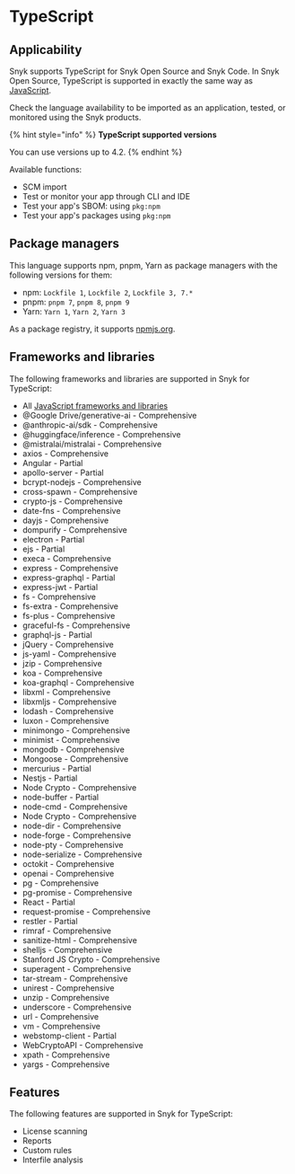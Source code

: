 # TypeScript

## Applicability

Snyk supports TypeScript for Snyk Open Source and Snyk Code. In Snyk Open Source, TypeScript is supported in exactly the same way as [JavaScript](javascript/javascript-for-open-source.md).

Check the language availability to be imported as an application, tested, or monitored using the Snyk products.&#x20;

{% hint style="info" %}
**TypeScript supported versions**

You can use versions up to 4.2.
{% endhint %}

Available functions:

* SCM import
* Test or monitor your app through CLI and IDE
* Test your app's SBOM: using `pkg:npm`&#x20;
* Test your app's packages using `pkg:npm`

## Package managers

This language supports npm, pnpm, Yarn as package managers with the following versions for them:&#x20;

* npm: `Lockfile 1`, `Lockfile 2`, `Lockfile 3, 7.*`&#x20;
* pnpm: `pnpm 7`, `pnpm 8`, `pnpm 9`&#x20;
* Yarn: `Yarn 1`, `Yarn 2`, `Yarn 3`

As a package registry, it supports [npmjs.org](https://www.npmjs.org/).

## Frameworks and libraries

The following frameworks and libraries are supported in Snyk for TypeScript:&#x20;

* All [JavaScript frameworks and libraries](javascript/#frameworks-and-libraries)
* @Google Drive/generative-ai - Comprehensive&#x20;
* @anthropic-ai/sdk - Comprehensive&#x20;
* @huggingface/inference - Comprehensive&#x20;
* @mistralai/mistralai - Comprehensive&#x20;
* axios - Comprehensive&#x20;
* Angular - Partial&#x20;
* apollo-server - Partial&#x20;
* bcrypt-nodejs - Comprehensive&#x20;
* cross-spawn - Comprehensive&#x20;
* crypto-js - Comprehensive&#x20;
* date-fns - Comprehensive&#x20;
* dayjs - Comprehensive&#x20;
* dompurify - Comprehensive&#x20;
* electron - Partial&#x20;
* ejs - Partial&#x20;
* execa - Comprehensive&#x20;
* express - Comprehensive&#x20;
* express-graphql - Partial&#x20;
* express-jwt - Partial&#x20;
* fs - Comprehensive&#x20;
* fs-extra - Comprehensive&#x20;
* fs-plus - Comprehensive&#x20;
* graceful-fs - Comprehensive&#x20;
* graphql-js - Partial&#x20;
* jQuery - Comprehensive&#x20;
* js-yaml - Comprehensive&#x20;
* jzip - Comprehensive&#x20;
* koa - Comprehensive&#x20;
* koa-graphql - Comprehensive&#x20;
* libxml - Comprehensive&#x20;
* libxmljs - Comprehensive&#x20;
* lodash - Comprehensive&#x20;
* luxon - Comprehensive&#x20;
* minimongo - Comprehensive&#x20;
* minimist - Comprehensive&#x20;
* mongodb - Comprehensive&#x20;
* Mongoose - Comprehensive&#x20;
* mercurius - Partial&#x20;
* Nestjs - Partial&#x20;
* Node Crypto - Comprehensive&#x20;
* node-buffer - Partial&#x20;
* node-cmd - Comprehensive&#x20;
* Node Crypto - Comprehensive&#x20;
* node-dir - Comprehensive&#x20;
* node-forge - Comprehensive&#x20;
* node-pty - Comprehensive&#x20;
* node-serialize - Comprehensive&#x20;
* octokit - Comprehensive&#x20;
* openai - Comprehensive&#x20;
* pg - Comprehensive&#x20;
* pg-promise - Comprehensive&#x20;
* React - Partial&#x20;
* request-promise - Comprehensive&#x20;
* restler - Partial&#x20;
* rimraf - Comprehensive&#x20;
* sanitize-html - Comprehensive&#x20;
* shelljs - Comprehensive&#x20;
* Stanford JS Crypto - Comprehensive&#x20;
* superagent - Comprehensive&#x20;
* tar-stream - Comprehensive&#x20;
* unirest - Comprehensive&#x20;
* unzip - Comprehensive&#x20;
* underscore - Comprehensive&#x20;
* url - Comprehensive&#x20;
* vm - Comprehensive&#x20;
* webstomp-client - Partial&#x20;
* WebCryptoAPI - Comprehensive&#x20;
* xpath - Comprehensive&#x20;
* yargs - Comprehensive

## Features

The following features are supported in Snyk for TypeScript:

* License scanning&#x20;
* Reports
* Custom rules
* Interfile analysis
